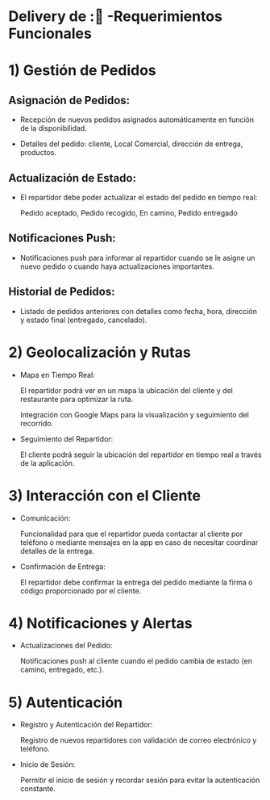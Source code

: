 # Delivery de :🍻 -Requerimientos Funcionales
# 1) Gestión de Pedidos 
   ## Asignación de Pedidos:

   - Recepción de nuevos pedidos asignados automáticamente en función de la disponibilidad.

   - Detalles del pedido: cliente, Local Comercial, dirección de entrega, productos.

  ## Actualización de Estado:

   - El repartidor debe poder actualizar el estado del pedido en tiempo real:

       Pedido aceptado, Pedido recogido, En camino, Pedido entregado

  ## Notificaciones Push:
   
   - Notificaciones push para informar al repartidor cuando se le asigne un nuevo pedido o cuando haya actualizaciones importantes.

  ##  Historial de Pedidos:
  
   - Listado de pedidos anteriores con detalles como fecha, hora, dirección y estado final (entregado, cancelado).

# 2) Geolocalización y Rutas

   - Mapa en Tiempo Real:

       El repartidor podrá ver en un mapa la ubicación del cliente y del restaurante para optimizar la ruta.

       Integración con Google Maps para la visualización y seguimiento del recorrido.

   - Seguimiento del Repartidor:

        El cliente podrá seguir la ubicación del repartidor en tiempo real a través de la aplicación.

# 3) Interacción con el Cliente

   - Comunicación:

        Funcionalidad para que el repartidor pueda contactar al cliente por teléfono o mediante mensajes en la app en caso de necesitar coordinar detalles de la entrega.
   
  - Confirmación de Entrega:

       El repartidor debe confirmar la entrega del pedido mediante la firma o código proporcionado por el cliente.

# 4) Notificaciones y Alertas

   - Actualizaciones del Pedido:

       Notificaciones push al cliente cuando el pedido cambia de estado (en camino, entregado, etc.).

# 5) Autenticación

   - Registro y Autenticación del Repartidor:

        Registro de nuevos repartidores con validación de correo electrónico y teléfono.

  - Inicio de Sesión:

       Permitir el inicio de sesión y recordar sesión para evitar la autenticación constante.

